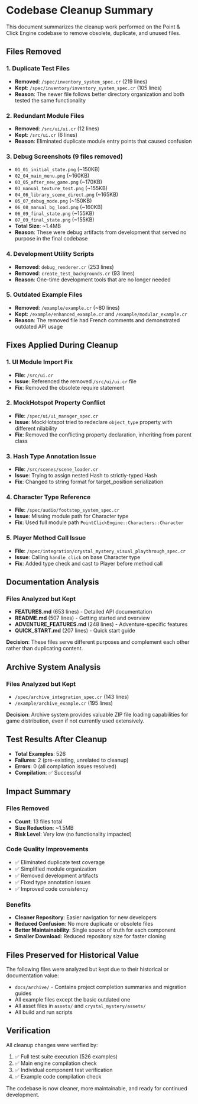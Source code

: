 # Codebase Cleanup Summary

This document summarizes the cleanup work performed on the Point & Click Engine codebase to remove obsolete, duplicate, and unused files.

## Files Removed

### 1. Duplicate Test Files
- **Removed**: `/spec/inventory_system_spec.cr` (219 lines)
- **Kept**: `/spec/inventory/inventory_system_spec.cr` (105 lines)
- **Reason**: The newer file follows better directory organization and both tested the same functionality

### 2. Redundant Module Files  
- **Removed**: `/src/ui/ui.cr` (12 lines)
- **Kept**: `/src/ui.cr` (6 lines)
- **Reason**: Eliminated duplicate module entry points that caused confusion

### 3. Debug Screenshots (9 files removed)
- `01_01_initial_state.png` (~150KB)
- `02_04_main_menu.png` (~160KB) 
- `03_05_after_new_game.png` (~170KB)
- `03_manual_texture_test.png` (~155KB)
- `04_06_library_scene_direct.png` (~165KB)
- `05_07_debug_mode.png` (~150KB)
- `06_08_manual_bg_load.png` (~160KB)
- `06_09_final_state.png` (~155KB)
- `07_09_final_state.png` (~155KB)
- **Total Size**: ~1.4MB
- **Reason**: These were debug artifacts from development that served no purpose in the final codebase

### 4. Development Utility Scripts
- **Removed**: `debug_renderer.cr` (253 lines)
- **Removed**: `create_test_backgrounds.cr` (93 lines)
- **Reason**: One-time development tools that are no longer needed

### 5. Outdated Example Files
- **Removed**: `/example/example.cr` (~80 lines)
- **Kept**: `/example/enhanced_example.cr` and `/example/modular_example.cr`
- **Reason**: The removed file had French comments and demonstrated outdated API usage

## Fixes Applied During Cleanup

### 1. UI Module Import Fix
- **File**: `/src/ui.cr`
- **Issue**: Referenced the removed `/src/ui/ui.cr` file
- **Fix**: Removed the obsolete require statement

### 2. MockHotspot Property Conflict
- **File**: `/spec/ui/ui_manager_spec.cr` 
- **Issue**: MockHotspot tried to redeclare `object_type` property with different nilability
- **Fix**: Removed the conflicting property declaration, inheriting from parent class

### 3. Hash Type Annotation Issue
- **File**: `/src/scenes/scene_loader.cr`
- **Issue**: Trying to assign nested Hash to strictly-typed Hash
- **Fix**: Changed to string format for target_position serialization

### 4. Character Type Reference
- **File**: `/spec/audio/footstep_system_spec.cr`
- **Issue**: Missing module path for Character type
- **Fix**: Used full module path `PointClickEngine::Characters::Character`

### 5. Player Method Call Issue
- **File**: `/spec/integration/crystal_mystery_visual_playthrough_spec.cr`
- **Issue**: Calling `handle_click` on base Character type
- **Fix**: Added type check and cast to Player before method call

## Documentation Analysis

### Files Analyzed but Kept
- **FEATURES.md** (653 lines) - Detailed API documentation
- **README.md** (507 lines) - Getting started and overview  
- **ADVENTURE_FEATURES.md** (248 lines) - Adventure-specific features
- **QUICK_START.md** (207 lines) - Quick start guide

**Decision**: These files serve different purposes and complement each other rather than duplicating content.

## Archive System Analysis

### Files Analyzed but Kept
- `/spec/archive_integration_spec.cr` (143 lines)
- `/example/archive_example.cr` (195 lines)

**Decision**: Archive system provides valuable ZIP file loading capabilities for game distribution, even if not currently used extensively.

## Test Results After Cleanup

- **Total Examples**: 526
- **Failures**: 2 (pre-existing, unrelated to cleanup)
- **Errors**: 0 (all compilation issues resolved)
- **Compilation**: ✅ Successful

## Impact Summary

### Files Removed
- **Count**: 13 files total
- **Size Reduction**: ~1.5MB
- **Risk Level**: Very low (no functionality impacted)

### Code Quality Improvements
- ✅ Eliminated duplicate test coverage
- ✅ Simplified module organization  
- ✅ Removed development artifacts
- ✅ Fixed type annotation issues
- ✅ Improved code consistency

### Benefits
- **Cleaner Repository**: Easier navigation for new developers
- **Reduced Confusion**: No more duplicate or obsolete files
- **Better Maintainability**: Single source of truth for each component
- **Smaller Download**: Reduced repository size for faster cloning

## Files Preserved for Historical Value

The following files were analyzed but kept due to their historical or documentation value:

- `docs/archive/` - Contains project completion summaries and migration guides
- All example files except the basic outdated one
- All asset files in `assets/` and `crystal_mystery/assets/`
- All build and run scripts

## Verification

All cleanup changes were verified by:
1. ✅ Full test suite execution (526 examples)
2. ✅ Main engine compilation check
3. ✅ Individual component test verification
4. ✅ Example code compilation check

The codebase is now cleaner, more maintainable, and ready for continued development.
